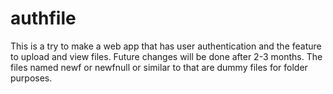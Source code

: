 # authfile
This is a try to make a web app that has user authentication and the feature to upload and view files. Future changes will be done after 2-3 months.
The files named newf or newfnull or similar to that are dummy files for folder purposes.
